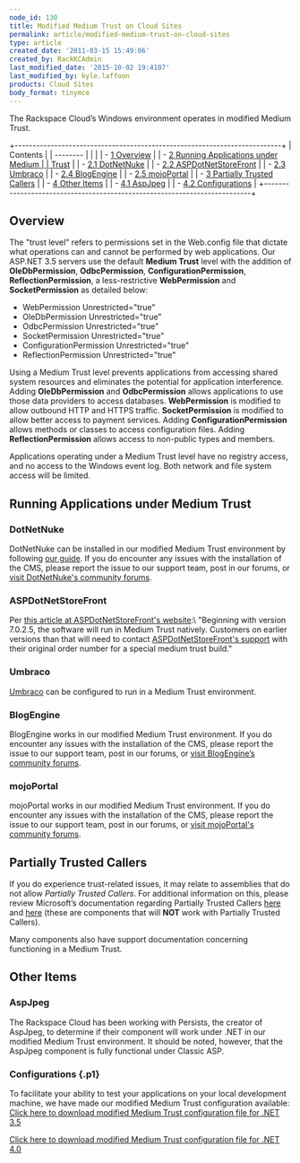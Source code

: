 ```yaml
---
node_id: 130
title: Modified Medium Trust on Cloud Sites
permalink: article/modified-medium-trust-on-cloud-sites
type: article
created_date: '2011-03-15 15:49:06'
created_by: RackKCAdmin
last_modified_date: '2015-10-02 19:4107'
last_modified_by: kyle.laffoon
products: Cloud Sites
body_format: tinymce
---
```


The Rackspace Cloud&rsquo;s Windows environment operates in modified Medium
Trust.

+--------------------------------------------------------------------------+
| Contents                                                                 |
| --------                                                                 |
|                                                                          |
| -   [1 Overview](#Overview)                                              |
| -   [2 Running Applications under Medium                                 |
|     Trust](#Running_Applications_under_Medium_Trust)                     |
|     -   [2.1 DotNetNuke](#DotNetNuke)                                    |
|     -   [2.2 ASPDotNetStoreFront](#ASPDotNetStoreFront)                  |
|     -   [2.3 Umbraco](#Umbraco)                                          |
|     -   [2.4 BlogEngine](#BlogEngine)                                    |
|     -   [2.5 mojoPortal](#mojoPortal)                                    |
| -   [3 Partially Trusted Callers](#Partially_Trusted_Callers)            |
| -   [4 Other Items](#Other_Items)                                        |
|     -   [4.1 AspJpeg](#AspJpeg)                                          |
|     -   [4.2 Configurations](#Configurations)                            |
+--------------------------------------------------------------------------+

Overview
--------

The "trust level" refers to permissions set in the Web.config file that
dictate what operations can and cannot be performed by web applications.
Our ASP.NET 3.5 servers use the default **Medium Trust** level with the
addition of **OleDbPermission**, **OdbcPermission**,
**ConfigurationPermission**, **ReflectionPermission**, a
less-restrictive **WebPermission** and **SocketPermission** as detailed
below:

-   WebPermission Unrestricted="true"
-   OleDbPermission Unrestricted="true"
-   OdbcPermission Unrestricted="true"
-   SocketPermission Unrestricted="true"
-   ConfigurationPermission Unrestricted="true"
-   ReflectionPermission Unrestricted="true"

Using a Medium Trust level prevents applications from accessing shared
system resources and eliminates the potential for application
interference. Adding **OleDbPermission** and **OdbcPermission** allows
applications to use those data providers to access databases.
**WebPermission** is modified to allow outbound HTTP and HTTPS traffic.
**SocketPermission** is modified to allow better access to payment
services. Adding **ConfigurationPermission** allows methods or classes
to access configuration files. Adding **ReflectionPermission** allows
access to non-public types and members.

Applications operating under a Medium Trust level have no registry
access, and no access to the Windows event log. Both network and file
system access will be limited.

Running Applications under Medium Trust
---------------------------------------

### DotNetNuke

DotNetNuke can be installed in our modified Medium Trust environment by
following [our
guide](/knowledge_center/index.php/DotNetNuke "DotNetNuke"). If you do
encounter any issues with the installation of the CMS, please report the
issue to our support team, post in our forums, or [visit DotNetNuke's
community
forums](http://www.dotnetnuke.com/tabid/795/default.aspx "http://www.dotnetnuke.com/tabid/795/default.aspx").

### ASPDotNetStoreFront

Per [this article at ASPDotNetStoreFront's
website](https://support.aspdotnetstorefront.com/index.php?_m=knowledgebase&_a=viewarticle&kbarticleid=105 "https://support.aspdotnetstorefront.com/index.php?_m=knowledgebase&_a=viewarticle&kbarticleid=105"):\
 "Beginning with version 7.0.2.5, the software will run in Medium Trust
natively. Customers on earlier versions than that will need to contact
[ASPDotNetStoreFront's
support](http://www.aspdotnetstorefront.com/t-support.aspx "http://www.aspdotnetstorefront.com/t-support.aspx")
with their original order number for a special medium trust build."

### Umbraco

[Umbraco](http://umbraco.com/) can be configured to run in a Medium
Trust environment.

### BlogEngine

BlogEngine works in our modified Medium Trust environment. If you do
encounter any issues with the installation of the CMS, please report the
issue to our support team, post in our forums, or [visit BlogEngine&rsquo;s
community
forums](http://www.codeplex.com/blogengine/Thread/List.aspx "http://www.codeplex.com/blogengine/Thread/List.aspx").

### mojoPortal

mojoPortal works in our modified Medium Trust environment. If you do
encounter any issues with the installation of the CMS, please report the
issue to our support team, post in our forums, or [visit mojoPortal's
community
forums](http://www.mojoportal.com/forums.aspx "http://www.mojoportal.com/forums.aspx").

Partially Trusted Callers
-------------------------

If you do experience trust-related issues, it may relate to assemblies
that do not allow *Partially Trusted Callers*. For additional
information on this, please review Microsoft&rsquo;s documentation regarding
Partially Trusted Callers
[here](http://msdn.microsoft.com/en-us/library/wyts434y.aspx "http://msdn.microsoft.com/en-us/library/wyts434y.aspx")
and
[here](http://msdn.microsoft.com/en-us/library/ms364059%28VS.80%29.aspx#prtltrstpro_topic7 "http://msdn.microsoft.com/en-us/library/ms364059%28VS.80%29.aspx#prtltrstpro_topic7")
(these are components that will **NOT** work with Partially Trusted
Callers).

Many components also have support documentation concerning functioning
in a Medium Trust.

Other Items
-----------

### AspJpeg

The Rackspace Cloud has been working with Persists, the creator of
AspJpeg, to determine if their component will work under .NET in our
modified Medium Trust environment. It should be noted, however, that the
AspJpeg component is fully functional under Classic ASP.

### Configurations {.p1}

To facilitate your ability to test your applications on your local
development machine, we have made our modified Medium Trust
configuration available:\
 [Click here to download modified Medium Trust configuration file for
.NET 3.5](http://c4959820.r20.cf2.rackcdn.com/web_customtrust.config)

[Click here to download modified Medium Trust configuration file for
.NET 4.0](http://c4959820.r20.cf2.rackcdn.com/web_custom40.config)

